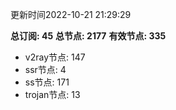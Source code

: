 更新时间2022-10-21 21:29:29

**总订阅: 45**
**总节点: 2177**
**有效节点: 335**
- v2ray节点: 147
- ssr节点: 4
- ss节点: 171
- trojan节点: 13
